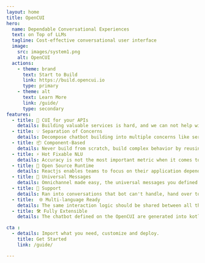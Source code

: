 ```yaml
---
layout: home
title: OpenCUI
hero:
  name: Dependable Conversational Experiences
  text: on Top of LLMs
  tagline: Cost-effective conversational user interface
  image: 
    src: images/system1.png
    alt: OpenCUI
  actions:
    - theme: brand
      text: Start to Build
      link: https://build.opencui.io
      type: primary
    - theme: alt
      text: Learn More
      link: /guide/
      type: secondary
features:
  - title: 💬 CUI for your APIs
    details: Building valuable services is hard, and we can not help with that. But if you already have APIs, building conversational user interface for it should be easy, with OpenCUI.
  - title: 💡 Separation of Concerns
    details: Decompose chatbot building into multiple concerns like service, interaction and language perception, so different aspects can be handled by different people.
  - title: 📦 Component-Based
    details: Never build from scratch, build complex behavior by reusing black-box components, so you can focus on what you want instead of how to implement it.
  - title: ⚡️ Hot Fixable NLU 
    details: Accuracy is not the most important metric when it comes to dialog understanding. To deploy a chatbot into production, every thing need to be hot fixable by the operation team.
  - title: 💟 Open Source Runtime
    details: Reactjs enables teams to focus on their application dependent interaction logic, instead of reinventing wheels. OpenCUI is doing the same for chatbots. 
  - title: 🚀 Universal Messages
    details: Omnichannel made easy, the universal messages you defined once will get automatically translated into native message for each channel.  
  - title: 👤 Support 
    details: Ran into conversations that bot can't handle, hand over to live agent with skill based routing, integration with any contact center software.
  - title:  🌐 Multi-language Ready
    details: The same interaction logic should be shared between all the different languages, so that you can use people with entirely different skillsets for this.
  - title: 🛠️ Fully Extensible
    details: The chatbot defined on the OpenCUI are generated into kotlin code, which makes it easy to integrate with any channel, support and services, take full advantage of java/kotlin ecosystem.

cta :
  - details: Import what you need, customize and deploy.
    title: Get Started
    link: /guide/

---
```


<script setup>
  import Cta from './components/cta/callToAction.vue';
</script>
<Cta :frontmatter="[
  {
    details: 'Import what you need, customize and deploy.',
    title: 'Get Started',
    link: '/guide/'
  }
]"
/>
